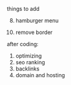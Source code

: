 things to add

<!-- 1. a popup page after clicking on my cv ( no direct cv) -->
<!-- 2. light and dark mode fix -->
<!-- 3. blog insider page (not installed) -->
<!-- 4. project insider page (not installed) -->
<!-- 5. profile changes in 5 seconds -->
<!-- 6. responiveness   -->
<!-- 7. contact us logic -->
8. hamburger menu
<!-- 9. intro responsive -->
10. remove border
<!-- 11. storing profile & projects card img in local storage for better optimization -->
<!-- 12. maximum project cards in homepage no limit in project page -->

after coding:

1. optimizing
2. seo ranking
3. backlinks
4. domain and hosting
